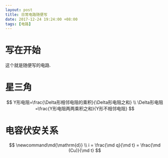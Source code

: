 ```yaml
---
layout: post
title: 日常电路随便写
date: 2017-12-24 19:24:00 +08:00
tags: [电路]
---
```


# 写在开始
这个就是随便写的电路.

# 星三角
$$
Y形电阻=\frac{\Delta形相邻电阻的乘积}{\Delta形电阻之和} \\
\Delta形电阻=\frac{Y形电阻两两乘积之和}{Y形不相邻电阻}
$$

# 电容伏安关系
$$
\newcommand\md{\mathrm{d}} \\
i = \frac{\md q}{\md t} = \frac{\md (Cu)}{\md t}
$$
